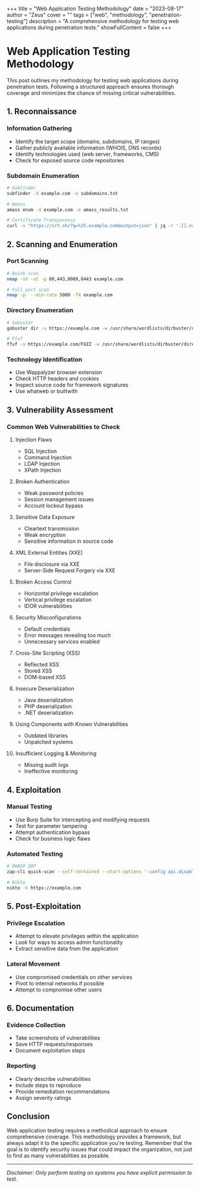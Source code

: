 +++
title = "Web Application Testing Methodology"
date = "2023-08-17"
author = "Zeus"
cover = ""
tags = ["web", "methodology", "penetration-testing"]
description = "A comprehensive methodology for testing web applications during penetration tests."
showFullContent = false
+++

# Web Application Testing Methodology

This post outlines my methodology for testing web applications during penetration tests. Following a structured approach ensures thorough coverage and minimizes the chance of missing critical vulnerabilities.

## 1. Reconnaissance

### Information Gathering
- Identify the target scope (domains, subdomains, IP ranges)
- Gather publicly available information (WHOIS, DNS records)
- Identify technologies used (web server, frameworks, CMS)
- Check for exposed source code repositories

### Subdomain Enumeration
```bash
# Subfinder
subfinder -d example.com -o subdomains.txt

# Amass
amass enum -d example.com -o amass_results.txt

# Certificate Transparency
curl -s "https://crt.sh/?q=%25.example.com&output=json" | jq -r '.[].name_value' | sort -u
```

## 2. Scanning and Enumeration

### Port Scanning
```bash
# Quick scan
nmap -sV -sC -p 80,443,8080,8443 example.com

# Full port scan
nmap -p- --min-rate 5000 -T4 example.com
```

### Directory Enumeration
```bash
# Gobuster
gobuster dir -u https://example.com -w /usr/share/wordlists/dirbuster/directory-list-2.3-medium.txt -t 50

# Ffuf
ffuf -u https://example.com/FUZZ -w /usr/share/wordlists/dirbuster/directory-list-2.3-medium.txt -c
```

### Technology Identification
- Use Wappalyzer browser extension
- Check HTTP headers and cookies
- Inspect source code for framework signatures
- Use whatweb or builtwith

## 3. Vulnerability Assessment

### Common Web Vulnerabilities to Check
1. Injection Flaws
   - SQL Injection
   - Command Injection
   - LDAP Injection
   - XPath Injection

2. Broken Authentication
   - Weak password policies
   - Session management issues
   - Account lockout bypass

3. Sensitive Data Exposure
   - Cleartext transmission
   - Weak encryption
   - Sensitive information in source code

4. XML External Entities (XXE)
   - File disclosure via XXE
   - Server-Side Request Forgery via XXE

5. Broken Access Control
   - Horizontal privilege escalation
   - Vertical privilege escalation
   - IDOR vulnerabilities

6. Security Misconfigurations
   - Default credentials
   - Error messages revealing too much
   - Unnecessary services enabled

7. Cross-Site Scripting (XSS)
   - Reflected XSS
   - Stored XSS
   - DOM-based XSS

8. Insecure Deserialization
   - Java deserialization
   - PHP deserialization
   - .NET deserialization

9. Using Components with Known Vulnerabilities
   - Outdated libraries
   - Unpatched systems

10. Insufficient Logging & Monitoring
    - Missing audit logs
    - Ineffective monitoring

## 4. Exploitation

### Manual Testing
- Use Burp Suite for intercepting and modifying requests
- Test for parameter tampering
- Attempt authentication bypass
- Check for business logic flaws

### Automated Testing
```bash
# OWASP ZAP
zap-cli quick-scan --self-contained --start-options '-config api.disablekey=true' https://example.com

# Nikto
nikto -h https://example.com
```

## 5. Post-Exploitation

### Privilege Escalation
- Attempt to elevate privileges within the application
- Look for ways to access admin functionality
- Extract sensitive data from the application

### Lateral Movement
- Use compromised credentials on other services
- Pivot to internal networks if possible
- Attempt to compromise other users

## 6. Documentation

### Evidence Collection
- Take screenshots of vulnerabilities
- Save HTTP requests/responses
- Document exploitation steps

### Reporting
- Clearly describe vulnerabilities
- Include steps to reproduce
- Provide remediation recommendations
- Assign severity ratings

## Conclusion

Web application testing requires a methodical approach to ensure comprehensive coverage. This methodology provides a framework, but always adapt it to the specific application you're testing. Remember that the goal is to identify security issues that could impact the organization, not just to find as many vulnerabilities as possible.

---

*Disclaimer: Only perform testing on systems you have explicit permission to test.*
